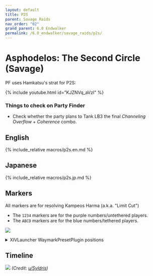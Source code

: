 ```yaml
---
layout: default
title: P2S
parent: Savage Raids
nav_order: "02"
grand_parent: 6.0 Endwalker
permalink: /6.0_endwalker/savage_raids/p2s/
---
```


# Asphodelos: The Second Circle (Savage)

PF uses Hamkatsu's strat for P2S:

{% include youtube.html id="KJZNVq_aVzI" %}

### Things to check on Party Finder

- Check whether the party plans to Tank LB3 the final *Channeling Overflow* +
  *Coherence* combo.

## English

{% include_relative macros/p2s.en.md %}

## Japanese

{% include_relative macros/p2s.jp.md %}

## Markers

All markers are for resolving Kampeos Harma (a.k.a. "Limit Cut")

- The `1234` markers are for the purple numbers/untethered players.
- The `ABCD` markers are for the blue numbers/tethered players.

![]({{site.baseurl}}/images/6.0_endwalker/p2s/markers.jpg)
<details markdown=block>
<summary>XIVLauncher WaymarkPresetPlugin positions</summary>

```json
{
  "Name":"P2S",
  "MapID":811,
  "A":{"X":87.5,"Y":0.5,"Z":87.5,"ID":0,"Active":true},
  "B":{"X":112.5,"Y":0.5,"Z":87.5,"ID":1,"Active":true},
  "C":{"X":112.5,"Y":0.5,"Z":112.5,"ID":2,"Active":true},
  "D":{"X":87.5,"Y":0.5,"Z":112.5,"ID":3,"Active":true},
  "One":{"X":100.0,"Y":0.0,"Z":90.5,"ID":4,"Active":true},
  "Two":{"X":109.5,"Y":0.0,"Z":100.0,"ID":5,"Active":true},
  "Three":{"X":100.0,"Y":0.0,"Z":109.5,"ID":6,"Active":true},
  "Four":{"X":90.5,"Y":0.0,"Z":100.0,"ID":7,"Active":true}
}
```

</details>

## Timeline

![](https://preview.redd.it/tyzwz0ilkmb81.png?width=3200&format=png&auto=webp&s=24eee61349aaf656e39d387c5036003035a7ba69)
*(Credit: [u/Syldris](https://www.reddit.com/r/ffxiv/comments/s3omn1/p2s_rotation_and_timeline/))*

<script data-goatcounter="https://tuufless.goatcounter.com/count"
        async src="//gc.zgo.at/count.js"></script>
